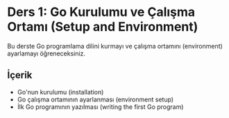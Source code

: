 # Ders 1: Go Kurulumu ve Çalışma Ortamı (Setup and Environment)

Bu derste Go programlama dilini kurmayı ve çalışma ortamını (environment) ayarlamayı öğreneceksiniz.

## İçerik

- Go'nun kurulumu (installation)
- Go çalışma ortamının ayarlanması (environment setup)
- İlk Go programının yazılması (writing the first Go program)

